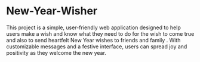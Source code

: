 # New-Year-Wisher
This project is a simple, user-friendly web application designed to help users  make a wish and know what they need to do for the wish to come true and also to send heartfelt New Year wishes to friends and family . With customizable messages and a festive interface, users can spread joy and positivity as they welcome the new year.

